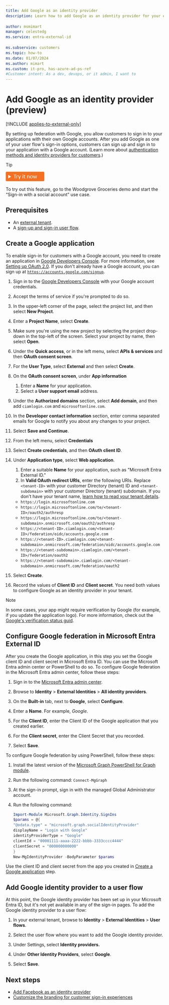```yaml
---
title: Add Google as an identity provider
description: Learn how to add Google as an identity provider for your external tenant.
 
author: msmimart
manager: celestedg
ms.service: entra-external-id
 
ms.subservice: customers
ms.topic: how-to
ms.date: 01/07/2024
ms.author: mimart
ms.custom: it-pro, has-azure-ad-ps-ref
#Customer intent: As a dev, devops, or it admin, I want to
---
```


# Add Google as an identity provider (preview)

[!INCLUDE [applies-to-external-only](../includes/applies-to-external-only.md)]

By setting up federation with Google, you allow customers to sign in to your applications with their own Google accounts. After you add Google as one of your user flow's sign-in options, customers can sign up and sign in to your application with a Google account. (Learn more about [authentication methods and identity providers for customers](concept-authentication-methods-customers.md).)

> [!TIP]
> [![Try it now](./media/common/try-it-now.png)](https://woodgrovedemo.com/#usecase=Social)
> 
> To try out this feature, go to the Woodgrove Groceries demo and start the “Sign-in with a social account” use case.

## Prerequisites

- An [external tenant](how-to-create-external-tenant-portal.md).
- A [sign-up and sign-in user flow](how-to-user-flow-sign-up-sign-in-customers.md).

## Create a Google application

To enable sign-in for customers with a Google account, you need to create an application in [Google Developers Console](https://console.developers.google.com/). For more information, see [Setting up OAuth 2.0](https://support.google.com/googleapi/answer/6158849). If you don't already have a Google account, you can sign up at [`https://accounts.google.com/signup`](https://accounts.google.com/signup).

1. Sign in to the [Google Developers Console](https://console.developers.google.com/) with your Google account credentials.
1. Accept the terms of service if you're prompted to do so.
1. In the upper-left corner of the page, select the project list, and then select **New Project**.
1. Enter a **Project Name**, select **Create**.
1. Make sure you're using the new project by selecting the project drop-down in the top-left of the screen. Select your project by name, then select **Open**.
1. Under the **Quick access**, or in the left menu, select **APIs & services** and then **OAuth consent screen**.
1. For the **User Type**, select **External** and then select **Create**.
1. On the **OAuth consent screen**, under **App information**
   1. Enter a **Name** for your application.
   1. Select a **User support email** address.
1. Under the **Authorized domains** section, select **Add domain**, and then add `ciamlogin.com` and `microsoftonline.com`.
1. In the **Developer contact information** section, enter comma separated emails for Google to notify you about any changes to your project.
1. Select **Save and Continue**.
1. From the left menu, select **Credentials**
1. Select **Create credentials**, and then **OAuth client ID**.
1. Under **Application type**, select **Web application**.
   1. Enter a suitable **Name** for your application, such as "Microsoft Entra External ID."
   1. In **Valid OAuth redirect URIs**, enter the following URIs. Replace `<tenant-ID>` with your customer Directory (tenant) ID and `<tenant-subdomain>` with your customer Directory (tenant) subdomain. If you don't have your tenant name, [learn how to read your tenant details](how-to-create-external-tenant-portal.md#get-the-external-tenant-details).  
    - `https://login.microsoftonline.com`
    - `https://login.microsoftonline.com/te/<tenant-ID>/oauth2/authresp`
    - `https://login.microsoftonline.com/te/<tenant-subdomain>.onmicrosoft.com/oauth2/authresp`
    - `https://<tenant-ID>.ciamlogin.com/<tenant-ID>/federation/oidc/accounts.google.com`
    - `https://<tenant-ID>.ciamlogin.com/<tenant-subdomain>.onmicrosoft.com/federation/oidc/accounts.google.com`
    - `https://<tenant-subdomain>.ciamlogin.com/<tenant-ID>/federation/oauth2`
    - `https://<tenant-subdomain>.ciamlogin.com/<tenant-subdomain>.onmicrosoft.com/federation/oauth2`

1. Select **Create**.
1. Record the values of **Client ID** and **Client secret**. You need both values to configure Google as an identity provider in your tenant.

> [!NOTE]
> In some cases, your app might require verification by Google (for example, if you update the application logo). For more information, check out the [Google's verification status guid](https://support.google.com/cloud/answer/10311615#verification-status).

<a name='configure-google-federation-in-azure-ad-for-customers'></a>

## Configure Google federation in Microsoft Entra External ID

After you create the Google application, in this step you set the Google client ID and client secret in Microsoft Entra ID. You can use the Microsoft Entra admin center or PowerShell to do so. To configure Google federation in the Microsoft Entra admin center, follow these steps:

1. Sign in to the [Microsoft Entra admin center](https://entra.microsoft.com). 
1. Browse to **Identity** > **External Identities** > **All identity providers**.
1. On the **Built-in** tab, next to **Google**, select **Configure**.

   <!-- ![Screenshot that shows how to add Google identity provider in Microsoft Entra ID.](./media/sign-in-with-google/configure-google-idp.png)-->

1. Enter a **Name**. For example, *Google*.
1. For the **Client ID**, enter the Client ID of the Google application that you created earlier.
1. For the **Client secret**, enter the Client Secret that you recorded.
1. Select **Save**.

To configure Google federation by using PowerShell, follow these steps:

1. Install the latest version of the [Microsoft Graph PowerShell for Graph module](/powershell/microsoftgraph/installation).
1. Run the following command: `Connect-MgGraph`
1. At the sign-in prompt, sign in with the managed Global Administrator account.
1. Run the following command:

   ```powershell
   Import-Module Microsoft.Graph.Identity.SignIns
   $params = @{
   "@odata.type" = "microsoft.graph.socialIdentityProvider"
   displayName = "Login with Google"
   identityProviderType = "Google"
   clientId = "00001111-aaaa-2222-bbbb-3333cccc4444"
   clientSecret = "000000000000"
   }
   New-MgIdentityProvider -BodyParameter $params
   ```

Use the client ID and client secret from the app you created in [Create a Google application](#create-a-google-application) step.


## Add Google identity provider to a user flow

At this point, the Google identity provider has been set up in your Microsoft Entra ID, but it's not yet available in any of the sign-in pages. To add the Google identity provider to a user flow:

1. In your external tenant, browse to **Identity** > **External Identities** > **User flows**.
1. Select the user flow where you want to add the Google identity provider.

1. Under Settings, select **Identity providers.**

1. Under **Other Identity Providers**, select **Google**.

   <!-- ![Screenshot that shows how to add Google identity provider a user flow.](./media/sign-in-with-google/add-google-idp-to-user-flow.png)-->

1. Select **Save**.

## Next steps

- [Add Facebook as an identity provider](how-to-facebook-federation-customers.md)
- [Customize the branding for customer sign-in experiences](how-to-customize-branding-customers.md)
